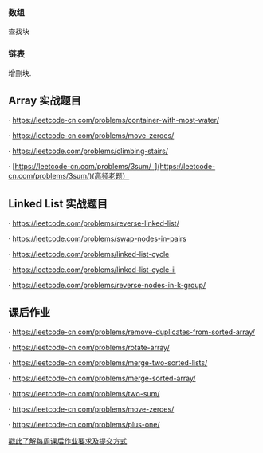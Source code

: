 ### 数组

查找块



### 链表

增删块.



## Array 实战题目

· https://leetcode-cn.com/problems/container-with-most-water/

· https://leetcode-cn.com/problems/move-zeroes/

· https://leetcode.com/problems/climbing-stairs/

· [https://leetcode-cn.com/problems/3sum/ ](https://leetcode-cn.com/problems/3sum/)(高频老题）

## Linked List 实战题目

· https://leetcode.com/problems/reverse-linked-list/

· https://leetcode.com/problems/swap-nodes-in-pairs

· https://leetcode.com/problems/linked-list-cycle

· https://leetcode.com/problems/linked-list-cycle-ii

· https://leetcode.com/problems/reverse-nodes-in-k-group/

## 课后作业

· https://leetcode-cn.com/problems/remove-duplicates-from-sorted-array/

· https://leetcode-cn.com/problems/rotate-array/

· https://leetcode-cn.com/problems/merge-two-sorted-lists/

· https://leetcode-cn.com/problems/merge-sorted-array/

· https://leetcode-cn.com/problems/two-sum/

· https://leetcode-cn.com/problems/move-zeroes/

· https://leetcode-cn.com/problems/plus-one/

[戳此了解每周课后作业要求及提交方式](http://u.geekbang.org/lesson/1?article=144228)